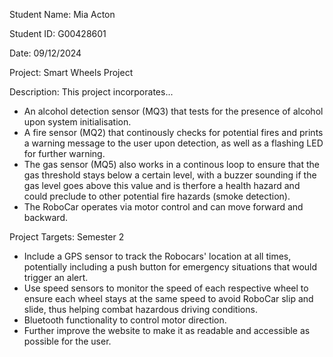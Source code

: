 Student Name: Mia Acton

Student ID: G00428601

Date: 09/12/2024

Project: Smart Wheels Project 

Description: This project incorporates...
- An alcohol detection sensor (MQ3) that tests for the presence of alcohol upon system initialisation.
- A fire sensor (MQ2) that continously checks for potential fires and prints a warning message to the user upon detection, as well as a flashing LED for further warning.
- The gas sensor (MQ5) also works in a continous loop to ensure that the gas threshold stays below a certain level, with a buzzer sounding if the gas level goes above this value and is therfore a health hazard and could preclude to other potential fire hazards (smoke detection).
- The RoboCar operates via motor control and can move forward and backward.
  
Project Targets: Semester 2
- Include a GPS sensor to track the Robocars' location at all times, potentially including a push button for emergency situations that would trigger an alert.
- Use speed sensors to monitor the speed of each respective wheel to ensure each wheel stays at the same speed to avoid RoboCar slip and slide, thus helping combat hazardous driving conditions.
- Bluetooth functionality to control motor direction.
- Further improve the website to make it as readable and accessible as possible for the user.
  
